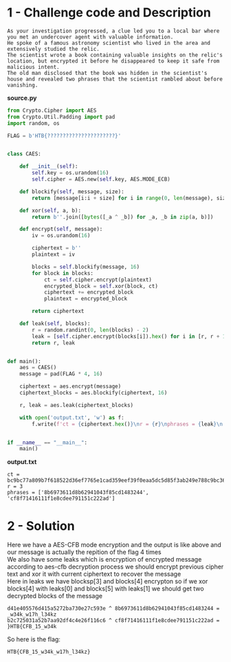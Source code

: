# 1 - Challenge code and Description
```
As your investigation progressed, a clue led you to a local bar where you met an undercover agent with valuable information.
He spoke of a famous astronomy scientist who lived in the area and extensively studied the relic.
The scientist wrote a book containing valuable insights on the relic's location, but encrypted it before he disappeared to keep it safe from malicious intent.
The old man disclosed that the book was hidden in the scientist's house and revealed two phrases that the scientist rambled about before vanishing.
```

**source.py**
```py
from Crypto.Cipher import AES
from Crypto.Util.Padding import pad
import random, os

FLAG = b'HTB{??????????????????????}'


class CAES:

    def __init__(self):
        self.key = os.urandom(16)
        self.cipher = AES.new(self.key, AES.MODE_ECB)

    def blockify(self, message, size):
        return [message[i:i + size] for i in range(0, len(message), size)]

    def xor(self, a, b):
        return b''.join([bytes([_a ^ _b]) for _a, _b in zip(a, b)])

    def encrypt(self, message):
        iv = os.urandom(16)

        ciphertext = b''
        plaintext = iv

        blocks = self.blockify(message, 16)
        for block in blocks:
            ct = self.cipher.encrypt(plaintext)
            encrypted_block = self.xor(block, ct)
            ciphertext += encrypted_block
            plaintext = encrypted_block

        return ciphertext

    def leak(self, blocks):
        r = random.randint(0, len(blocks) - 2)
        leak = [self.cipher.encrypt(blocks[i]).hex() for i in [r, r + 1]]
        return r, leak


def main():
    aes = CAES()
    message = pad(FLAG * 4, 16)

    ciphertext = aes.encrypt(message)
    ciphertext_blocks = aes.blockify(ciphertext, 16)

    r, leak = aes.leak(ciphertext_blocks)

    with open('output.txt', 'w') as f:
        f.write(f'ct = {ciphertext.hex()}\nr = {r}\nphrases = {leak}\n')


if __name__ == "__main__":
    main()
```

**output.txt**
```
ct = bc9bc77a809b7f618522d36ef7765e1cad359eef39f0eaa5dc5d85f3ab249e788c9bc36e11d72eee281d1a645027bd96a363c0e24efc6b5caa552b2df4979a5ad41e405576d415a5272ba730e27c593eb2c725031a52b7aa92df4c4e26f116c631630b5d23f11775804a688e5e4d5624
r = 3
phrases = ['8b6973611d8b62941043f85cd1483244', 'cf8f71416111f1e8cdee791151c222ad']
```

# 2 - Solution

Here we have a AES-CFB mode encryption and the output is like above and our message is actually the repition of the flag 4 times\
We also have some leaks which is encryption of encrypted message according to aes-cfb decryption process we should encrypt previous cipher text and xor it with current ciphertext to recover the message\
Here in leaks we have blocksp[3] and blocks[4] encrypton so if we xor blocks[4] with leaks[0] and blocks[5] with leaks[1] we should get two decrypted blocks of the message

```
d41e405576d415a5272ba730e27c593e ^ 8b6973611d8b62941043f85cd1483244 = _w34k_w17h_l34kz
b2c725031a52b7aa92df4c4e26f116c6 ^ cf8f71416111f1e8cdee791151c222ad = }HTB{CFB_15_w34k
```

So here is the flag:
```
HTB{CFB_15_w34k_w17h_l34kz}
```
